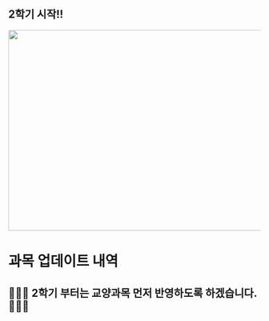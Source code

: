 
## 2학기 시작!!

<img src="https://s12.gifyu.com/images/Su18Z.gif" width="600" height="400" />

# 과목 업데이트 내역

## 🙏🙏🙏 2학기 부터는 교양과목 먼저 반영하도록 하겠습니다. 🙏🙏🙏    
    
## 